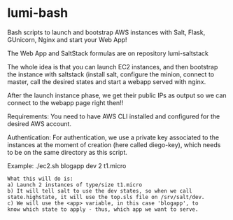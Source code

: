 # lumi-bash
Bash scripts to launch and bootstrap AWS instances with Salt,
Flask, GUnicorn, Nginx and start your Web App!

The Web App and SaltStack formulas are on repository lumi-saltstack

The whole idea is that you can launch EC2 instances, and then
bootstrap the instance with saltstack (install salt, configure
the minion, connect to master, call the desired states and start
a webapp served with nginx.

After the launch instance phase, we get their public IPs
as output so we can connect to the webapp page right then!!

Requirements:
You need to have AWS CLI installed and configured for the desired
AWS account.

Authentication:
For authentication, we use a private key associated to the instances
at the moment of creation (here called diego-key), which needs to be
on the same directory as this script.

Example:
    ./ec2.sh blogapp dev 2 t1.micro

    What this will do is:
    a) Launch 2 instances of type/size t1.micro
    b) It will tell salt to use the dev states, so when we call
    state.highstate, it will use the top.sls file on /srv/salt/dev.
    c) We will use the <app> variable, in this case 'blogapp', to
    know which state to apply - thus, which app we want to serve.
